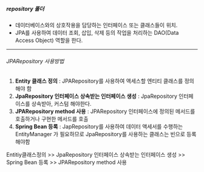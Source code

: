 ##### repository 폴더
- 데이터베이스와의 상호작용을 담당하는 인터페이스 또는 클래스들이 위치.
- JPA를 사용하여 데이터 조회, 삽입, 삭제 등의 작업을 처리하는 DAO(Data Access Object) 역할을 한다.
---
###### JPARepository 사용방법
1. <b>Entity 클래스 정의</b> : JPARepository를 사용하여 액세스할 엔티티 클래스를 정의해야 함 
2. <b>JpaRepository 인터페이스 상속받는 인터페이스 생성</b> : JpaRepository 인터페이스를 상속받아, 커스텀 해야한다.
4. <b>JPARepository method 사용</b> : JPARepository 인터페이스에 정의된 메서드를 호출하거나 구현한 메서드를 호출
3. <b>Spring Bean 등록</b> : JapRepository를 사용하여 데이터 액세서를 수행하는 EntityManager 가 필요하므로 JpaRepository를 사용하는 클래스는 빈으로 등록해야함

Entitiy클래스정의 >> JpaRepository 인터페이스 상속받는 인터페이스 생성 >> Spring Bean 등록 >> JPARepository method 사용
####